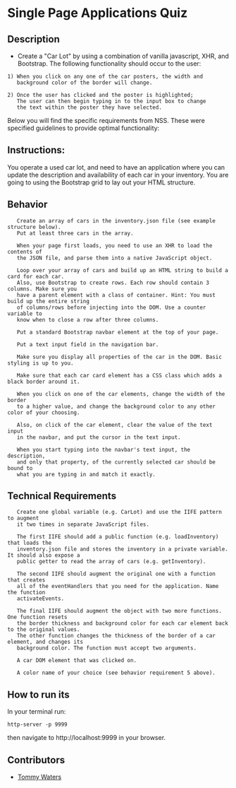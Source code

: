 # Single Page Applications Quiz

## Description
- Create a "Car Lot" by using a combination of vanilla javascript, XHR, and Bootstrap. The following functionality should occur to the user:

```
1) When you click on any one of the car posters, the width and 
   background color of the border will change.

2) Once the user has clicked and the poster is highlighted; 
   The user can then begin typing in to the input box to change 
   the text within the poster they have selected.
```
Below you will find the specific requirements from NSS. These were specified guidelines to provide optimal functionality:


## Instructions:

You operate a used car lot, and need to have an application where you can update the description and availability of 
each car in your inventory. You are going to using the Bootstrap grid to lay out your HTML structure.


## Behavior

```
   Create an array of cars in the inventory.json file (see example structure below). 
   Put at least three cars in the array.

   When your page first loads, you need to use an XHR to load the contents of 
   the JSON file, and parse them into a native JavaScript object.

   Loop over your array of cars and build up an HTML string to build a card for each car. 
   Also, use Bootstrap to create rows. Each row should contain 3 columns. Make sure you 
   have a parent element with a class of container. Hint: You must build up the entire string 
   of columns/rows before injecting into the DOM. Use a counter variable to 
   know when to close a row after three columns.

   Put a standard Bootstrap navbar element at the top of your page.

   Put a text input field in the navigation bar.

   Make sure you display all properties of the car in the DOM. Basic styling is up to you.

   Make sure that each car card element has a CSS class which adds a black border around it.

   When you click on one of the car elements, change the width of the border 
   to a higher value, and change the background color to any other color of your choosing.

   Also, on click of the car element, clear the value of the text input 
   in the navbar, and put the cursor in the text input.

   When you start typing into the navbar's text input, the description, 
   and only that property, of the currently selected car should be bound to
   what you are typing in and match it exactly.
 ```  

## Technical Requirements

```
   Create one global variable (e.g. CarLot) and use the IIFE pattern to augment 
   it two times in separate JavaScript files.

   The first IIFE should add a public function (e.g. loadInventory) that loads the 
   inventory.json file and stores the inventory in a private variable. It should also expose a 
   public getter to read the array of cars (e.g. getInventory).

   The second IIFE should augment the original one with a function that creates
   all of the eventHandlers that you need for the application. Name the function
   activateEvents.

   The final IIFE should augment the object with two more functions. One function resets 
   the border thickness and background color for each car element back to the original values.
   The other function changes the thickness of the border of a car element, and changes its
   background color. The function must accept two arguments.

   A car DOM element that was clicked on.

   A color name of your choice (see behavior requirement 5 above).

```

## How to run its
In your terminal run:
```
http-server -p 9999
```
then navigate to http://localhost:9999 in your browser.

## Contributors
- [Tommy Waters](https://github.com/Thomaswaters05)
